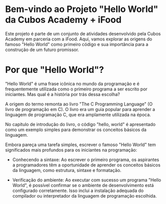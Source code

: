 # Bem-vindo ao Projeto "Hello World" da Cubos Academy + iFood
Este projeto é parte de um conjunto de atividades desenvolvido pela Cubos Academy em parceria com a iFood. Aqui, vamos explorar as origens do famoso "Hello World" como primeiro código e sua importância para a construção de um futuro promissor.

# Por que "Hello World"?
"Hello World" é uma frase icônica no mundo da programação e é frequentemente utilizada como o primeiro programa a ser escrito por iniciantes. Mas qual é a história por trás dessa escolha?

A origem do termo remonta ao livro "The C Programming Language" (O livro de programação em C). O livro era um guia popular para aprender a linguagem de programação C, que era amplamente utilizada na época.

No capítulo de introdução do livro, o código "hello, world" é apresentado como um exemplo simples para demonstrar os conceitos básicos da linguagem. 

Embora pareça uma tarefa simples, escrever o famoso "Hello World" tem significados mais profundos para os iniciantes na programação:

* Conhecendo a sintaxe: Ao escrever o primeiro programa, os aspirantes a programadores têm a oportunidade de aprender os conceitos básicos da linguagem, como estrutura, sintaxe e formatação.

* Verificação do ambiente: Ao executar com sucesso um programa "Hello World", é possível confirmar se o ambiente de desenvolvimento está configurado corretamente. Isso inclui a instalação adequada do compilador ou interpretador da linguagem de programação escolhida.

